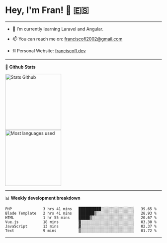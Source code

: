 # Hey, I'm Fran! 👋 :es:

-------

- 🌱 I’m currently learning Laravel and Angular.

- 📫 You can reach me on: franciscofl2002@gmail.com

- ⛓  Personal Website: [franciscofl.dev](https://www.franciscofl.dev/)

-------

📝 **Github Stats**


<div align="left">
  <img height="180em" src="https://github-readme-stats.vercel.app/api?username=franciscofl12&count_private=true&show_icons=true&theme=dracula&bg_color=-45deg,282A36,3D3344" alt="Stats Github"/>
  <br>
  <img height="180em" src="https://github-readme-stats.vercel.app/api/top-langs/?username=franciscofl12&count_private&theme=dracula&bg_color=-45deg,282A36,3D3344&layout=compact&langs_count=6" alt="Most languages used"/>
</div>

-------

📊 **Weekly development breakdown**


<!--START_SECTION:waka-->

```text
PHP              3 hrs 41 mins   ██████████░░░░░░░░░░░░░░░   39.65 %
Blade Template   2 hrs 41 mins   ███████▒░░░░░░░░░░░░░░░░░   28.93 %
HTML             1 hr 55 mins    █████▒░░░░░░░░░░░░░░░░░░░   20.67 %
Vue.js           18 mins         ▓░░░░░░░░░░░░░░░░░░░░░░░░   03.30 %
JavaScript       13 mins         ▓░░░░░░░░░░░░░░░░░░░░░░░░   02.37 %
Text             9 mins          ▒░░░░░░░░░░░░░░░░░░░░░░░░   01.72 %
```

<!--END_SECTION:waka-->

-------

